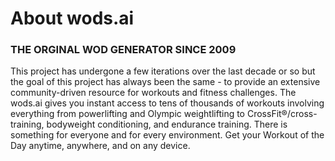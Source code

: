# About wods.ai

### THE ORGINAL WOD GENERATOR SINCE 2009

This project has undergone a few iterations over the last decade or so but the goal of this project has always been the same - to provide an extensive community-driven resource for workouts and fitness challenges.
The wods.ai gives you instant access to tens of thousands of workouts involving everything from powerlifting and Olympic weightlifting to CrossFit®/cross-training, bodyweight conditioning, and endurance training. There is something for everyone and for every environment.
Get your Workout of the Day anytime, anywhere, and on any device.
